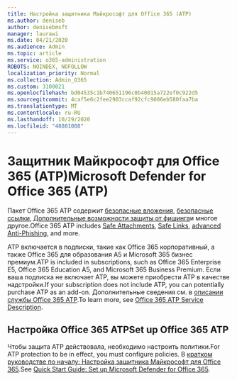 ```yaml
---
title: Настройка защитника Майкрософт для Office 365 (ATP)
ms.author: deniseb
author: denisebmsft
manager: laurawi
ms.date: 04/21/2020
ms.audience: Admin
ms.topic: article
ms.service: o365-administration
ROBOTS: NOINDEX, NOFOLLOW
localization_priority: Normal
ms.collection: Admin_O365
ms.custom: 3100021
ms.openlocfilehash: bd04535c1b740651196c0b40015a722ef0c922d5
ms.sourcegitcommit: 4caf5e6c2fee2903ccaf92cfc9006eb580faa7ba
ms.translationtype: MT
ms.contentlocale: ru-RU
ms.lasthandoff: 10/29/2020
ms.locfileid: "48801088"
---
```

# <a name="microsoft-defender-for-office-365-atp"></a><span data-ttu-id="406e8-102">Защитник Майкрософт для Office 365 (ATP)</span><span class="sxs-lookup"><span data-stu-id="406e8-102">Microsoft Defender for Office 365 (ATP)</span></span>

<span data-ttu-id="406e8-103">Пакет Office 365 ATP содержит [безопасные вложения](https://docs.microsoft.com/microsoft-365/security/office-365-security/atp-safe-attachments), [безопасные ссылки](https://docs.microsoft.com/microsoft-365/security/office-365-security/atp-safe-links), [Дополнительные возможности защиты от фишинга](https://docs.microsoft.com/microsoft-365/security/office-365-security/atp-anti-phishing)и многое другое.</span><span class="sxs-lookup"><span data-stu-id="406e8-103">Office 365 ATP includes [Safe Attachments](https://docs.microsoft.com/microsoft-365/security/office-365-security/atp-safe-attachments), [Safe Links](https://docs.microsoft.com/microsoft-365/security/office-365-security/atp-safe-links), [advanced Anti-Phishing](https://docs.microsoft.com/microsoft-365/security/office-365-security/atp-anti-phishing), and more.</span></span> 

<span data-ttu-id="406e8-104">ATP включается в подписки, такие как Office 365 корпоративный, а также Office 365 для образования A5 и Microsoft 365 бизнес премиум.</span><span class="sxs-lookup"><span data-stu-id="406e8-104">ATP is included in subscriptions, such as Office 365 Enterprise E5, Office 365 Education A5, and Microsoft 365 Business Premium.</span></span> <span data-ttu-id="406e8-105">Если ваша подписка не включает ATP, вы можете приобрести ATP в качестве надстройки.</span><span class="sxs-lookup"><span data-stu-id="406e8-105">If your subscription does not include ATP, you can potentially purchase ATP as an add-on.</span></span> <span data-ttu-id="406e8-106">Дополнительные сведения см. в [описании службы Office 365 ATP](https://docs.microsoft.com/office365/servicedescriptions/office-365-advanced-threat-protection-service-description).</span><span class="sxs-lookup"><span data-stu-id="406e8-106">To learn more, see [Office 365 ATP Service Description](https://docs.microsoft.com/office365/servicedescriptions/office-365-advanced-threat-protection-service-description).</span></span>

## <a name="set-up-office-365-atp"></a><span data-ttu-id="406e8-107">Настройка Office 365 ATP</span><span class="sxs-lookup"><span data-stu-id="406e8-107">Set up Office 365 ATP</span></span>

<span data-ttu-id="406e8-108">Чтобы защита ATP действовала, необходимо настроить политики.</span><span class="sxs-lookup"><span data-stu-id="406e8-108">For ATP protection to be in effect, you must configure policies.</span></span> <span data-ttu-id="406e8-109">В [кратком руководстве по началу: Настройка защитника Майкрософт для Office 365](https://docs.microsoft.com/office365/securitycompliance/checklist-atp-setup).</span><span class="sxs-lookup"><span data-stu-id="406e8-109">See [Quick Start Guide: Set up Microsoft Defender for Office 365](https://docs.microsoft.com/office365/securitycompliance/checklist-atp-setup).</span></span>

